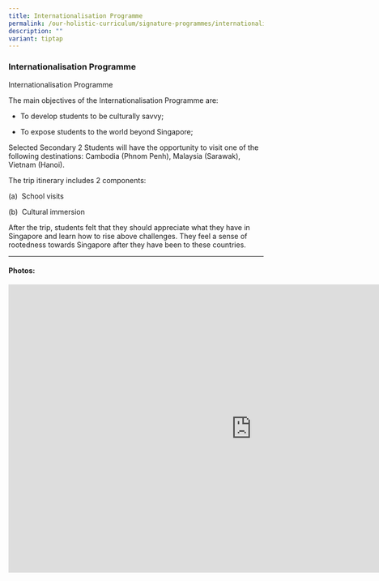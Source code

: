 ```yaml
---
title: Internationalisation Programme
permalink: /our-holistic-curriculum/signature-programmes/internationalisation-programme/
description: ""
variant: tiptap
---
```

<h3>Internationalisation Programme</h3>
<p>Internationalisation Programme</p>
<p>The main objectives of the Internationalisation Programme are:</p>
<ul data-tight="true" class="tight">
<li>
<p>To develop students to be culturally savvy;</p>
</li>
<li>
<p>To expose students to the world beyond Singapore;</p>
</li>
</ul>
<p>Selected Secondary 2 Students will have the opportunity to visit one of
the following destinations: Cambodia (Phnom Penh), Malaysia (Sarawak),
Vietnam (Hanoi).</p>
<p>The trip itinerary includes 2 components:</p>
<p>(a)&nbsp; School visits</p>
<p>(b)&nbsp; Cultural immersion</p>
<p>After the trip, students felt that they should appreciate what they have
in Singapore and learn how to rise above challenges. They feel a sense
of rootedness towards Singapore after they have been to these countries.</p>
<p></p>
<hr>
<h4>Photos:</h4>
<div class="iframe-wrapper">
<iframe height="569" width="960" allowfullscreen="true" frameborder="0" src="https://docs.google.com/presentation/d/e/2PACX-1vQ7yy97zdyB2j7gNDqcEecD4gBiIhawBX0uCDPpH5WbhunBaKC_6_1jVaQi2wXhNpwqzJnWDlo5Nyxn/embed?start=true&amp;loop=true&amp;delayms=3000"></iframe>
</div>
<p></p>